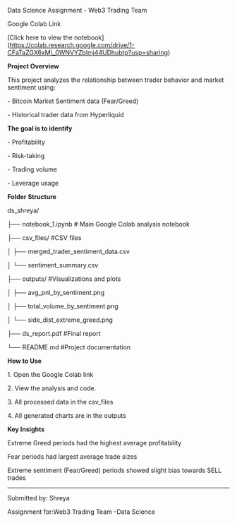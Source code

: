 Data Science Assignment - Web3 Trading Team



Google Colab Link

\[Click here to view the notebook](https://colab.research.google.com/drive/1-CFaTaZGX6xM\_0WNVYZblmj44UDhubtp?usp=sharing)



**Project Overview**

This project analyzes the relationship between trader behavior and market sentiment using:

\- Bitcoin Market Sentiment data (Fear/Greed)

\- Historical trader data from Hyperliquid



**The goal is to identify**

\- Profitability

\- Risk-taking

\- Trading volume

\- Leverage usage



**Folder Structure**

ds\_shreya/

├── notebook\_1.ipynb # Main Google Colab analysis notebook

├── csv\_files/ #CSV files

│ ├── merged\_trader\_sentiment\_data.csv

│ └── sentiment\_summary.csv

├── outputs/ #Visualizations and plots

│ ├── avg\_pnl\_by\_sentiment.png

│ ├── total\_volume\_by\_sentiment.png

│ └── side\_dist\_extreme\_greed.png

├── ds\_report.pdf #Final report

└── README.md #Project documentation



**How to Use**

1\. Open the Google Colab link

2\. View the analysis and code.

3\. All processed data in the csv\_files

4\. All generated charts are in the outputs



**Key Insights**

Extreme Greed periods had the highest average profitability

Fear periods had largest average trade sizes

Extreme sentiment (Fear/Greed) periods showed slight bias towards SELL trades



---

Submitted by: Shreya

Assignment for:Web3 Trading Team -Data Science 



